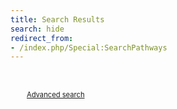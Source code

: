```yaml
---
title: Search Results
search: hide
redirect_from: 
- /index.php/Special:SearchPathways
---
```


<script async src="https://cse.google.com/cse.js?cx=c1b9a23fc5f2875e3">
</script>

<span style="font-size: 0.7rem;padding-left: 13px;margin: 32px 0px 0px 13px;position: absolute;float:left;">
            <a href="/browse/table.html">Advanced search</a></span>
<div id="myResults" class="gcse-searchresults-only"></div> 

<script>
const myInitCallback = function() {
  if (document.readyState == 'complete') {
    // Document is ready when Search Element is initialized.
    // Render an element with both search box and search results in div with id 'myResults'.
    google.search.cse.element.render(
        {
          div: "myResults",
          tag: 'search'
         });
  } else {
    // Document is not ready yet, when Search Element is initialized.
    google.setOnLoadCallback(function() {
        if (!document.getElementById('___gcse_0')) { // HACK to prevent duplicate result divs
       // Render an element with both search box and search results in div with id 'myResults'.
        google.search.cse.element.render(
            {
              div: "myResults",
              tag: 'search'
            });
        }
    }, true);
  }
};

const makeTwoPartCallback = () => {
  let saveForRenderCallback;
  const readyCallback = (name, q, promos, results, resultsDiv) =>
  {
    saveForRenderCallback = [];
    for (const result of results) {
        // console.log(result);
        if(result['richSnippet']){
          saveForRenderCallback.push(
            {myTitle: result['richSnippet']['metatags']['citationTitle'],
            myWpid: result['id'],
            myOrganisms: result['organisms'],
            myDescription: result['richSnippet']['metatags']['citationAbstract'],
            myFirstAuthor: result['richSnippet']['metatags']['citationAuthor'],
            myFirstAuthorOrcid: result['richSnippet']['metatags']['citationAuthorOrcid'],
            myUrl: result['richSnippet']['metatags']['citationFulltextHtmlUrl'],
            myEdited: result['richSnippet']['metatags']['citationPublicationDate'],
            myGoogleUrl: result['url']}
          );
          if(result['richSnippet']['thumbnail']){
            saveForRenderCallback[saveForRenderCallback.length-1].myThumb =  result['richSnippet']['thumbnail']['src']
          }
          continue;
        }
      saveForRenderCallback.push({});
    }
  };
  const renderedCallback = (name, q, promos, results) => {
    for (let i = 0; i < results.length; ++i) {
    //   console.log(saveForRenderCallback[i]);
      myContent = "";
      const div = results[i];
      const title = saveForRenderCallback[i]['myTitle'];
      const wpid = saveForRenderCallback[i]['myWpid'];
      const orgs = saveForRenderCallback[i]['myOrganisms'];
      desc = saveForRenderCallback[i]['myDescription'];
      if (typeof desc !== 'undefined') {
        if (desc.length > 455) {
            desc = desc.slice(0, 450) + '...';
        }
      } else {
        desc = "No description";
      }
      const url = saveForRenderCallback[i]['myUrl'];
      const gurl = saveForRenderCallback[i]['myGoogleUrl'];
      const fauthor = saveForRenderCallback[i]['myFirstAuthor'];
      const faorcid = saveForRenderCallback[i]['myFirstAuthorOrcid'];
      const edited = saveForRenderCallback[i]['myEdited'];
      thumb = saveForRenderCallback[i]['myThumb'];
      if (typeof thumb !== 'undefined') {
        // console.log("myThumb: " + thumb);
        const badwpid = "/{ page.wpid }}-";
        if (thumb.includes(badwpid)) {
            const startIndex = thumb.indexOf('/WP') + 1;
            const endIndex = thumb.indexOf('/', startIndex);
            const goodwpid = '/'+ thumb.substring(startIndex, endIndex) + '-';
            thumb = thumb.split(badwpid).join(goodwpid);
        }
      } else {
        thumb = "/assets/img/missing-image.png";
      }
       myContent = 
         '<a style="text-decoration:none;" href="'+gurl+'"><table style="border-style:none; padding:0px; margin:0px;"><tr><td style="width:160px;border-style:none;"><img alt="Pathway thumbnail" ' +
         'src="'+ thumb +'"/></td>'; 
        myContent += 
         '<td style="border-style:none;"><a style="font-size:16px;text-decoration:none;color:#1A0DAB;" href="'+gurl+'">' + title + '</a>' +
         '<br/><span style="color:#777777;">' + url;
        if (typeof orgs !== 'undefined') {
            myContent += ' - ' + orgs;
        }
        myContent += 
        '</span>' +
        '<br/><span style="font-size:13px;">' + desc + '</span>' +
        '<br/><span style="color:#777777;"><i>Last edited: ' + edited + '</i></span>' +
        '</td></tr></table></a>';

      div.innerHTML = myContent;
    }
  };
  return {readyCallback, renderedCallback};
};

const {
  readyCallback: webResultsReadyCallback,
  renderedCallback: webResultsRenderedCallback,
} = makeTwoPartCallback();
window.__gcse || (window.__gcse = {});
window.__gcse = {
    parsetags: 'explicit',
    initializationCallback: myInitCallback,
    searchCallbacks: {
        web: {
            ready: webResultsReadyCallback,
            rendered: webResultsRenderedCallback,
        },
    },
};
</script>